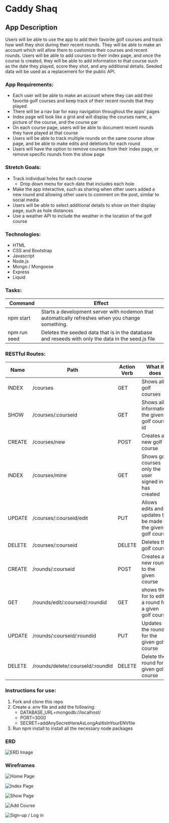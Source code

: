 # Caddy Shaq

## App Description

Users will be able to use the app to add their favorite golf courses and track how well they shot during their recent rounds. They will be able to make an account which will allow them to customize their courses and recent rounds. Users will be able to add courses to their index page, and once the course is created, they will be able to add information to that course such as the date they played, score they shot, and any additional details. Seeded data will be used as a replacement for the public API.

### App Requirements:

- Each user will be able to make an account where they can add their favorite golf courses and keep track of their recent rounds that they played
- There will be a nav bar for easy navigation throughout the apps' pages
- Index page will look like a grid and will display the courses name, a picture of the course, and the course par
- On each course page, users will be able to document recent rounds they have played at that course
- Users will be able to track multiple rounds on the same course show page, and be able to make edits and deletions for each round
- Users will have the option to remove courses from their index page, or remove specific rounds from the show page

### Stretch Goals:

- Track individual holes for each course
  - Drop down menu for each date that includes each hole
- Make the app interactive, such as sharing when other users added a new round and allowing other users to comment on the post, similar to social media
- Users will be able to select additional details to show on their display page, such as hole distances
- Use a weather API to include the weather in the location of the golf course

### Technologies:

- HTML
- CSS and Bootstrap
- Javascript
- Node.js
- Mongo / Mongoose
- Express
- Liquid

### Tasks:

| Command      | Effect                                                                                             |
| ------------ | -------------------------------------------------------------------------------------------------- |
| npm start    | Starts a development server with nodemon that automatically refreshes when you change something.   |
| npm run seed | Deletes the seeded data that is in the database and reseeds with only the data in the seed.js file |

### RESTful Routes:

| Name   | Path                              | Action Verb | What it does                                                 |
| ------ | --------------------------------- | ----------- | ------------------------------------------------------------ |
| INDEX  | /courses                          | GET         | Shows all golf courses                                       |
| SHOW   | /courses/:courseid                | GET         | Shows all information the given golf course id               |
| CREATE | /courses/new                      | POST        | Creates a new golf course                                    |
| INDEX  | /courses/mine                     | GET         | Shows golf courses only the user signed in has created       |
| UPDATE | /courses/:courseid/edit           | PUT         | Allows edits and updates to be made to the given golf course |
| DELETE | /courses/:courseid                | DELETE      | Deletes the golf course                                      |
| CREATE | /rounds/:courseid                 | POST        | Creates a new round to the given course                      |
| GET    | /rounds/edit/:courseid/:roundid   | GET         | shows the for to edit a round for a given golf course        |
| UPDATE | /rounds/:courseid/:roundid        | PUT         | Updates the round for the given golf course                  |
| DELETE | /rounds/delete/:courseId/:roundId | DELETE      | Delete the round for a given golf course                     |

### Instructions for use:

1. Fork and clone this repo
2. Create a .env file and add the following:
   - DATABASE_URL=mongodb://localhost/
   - PORT=3000
   - SECRET=addAnySecretHereAsLongAsItIsInYourENVfile
3. Run npm install to install all the necessary node packages

### ERD

![ERD Image](https://i.imgur.com/awx66x8.jpg)

### Wireframes

![Home Page](https://i.imgur.com/PQO3tVE.jpg)

![Index Page](https://i.imgur.com/D42jIFa.jpg)

![Show Page](https://i.imgur.com/zpnmlN6.jpg)

![Add Course](https://i.imgur.com/rsJDWkV.jpg)

![Sign-up / Log in](https://i.imgur.com/D42jIFa.jpg)
